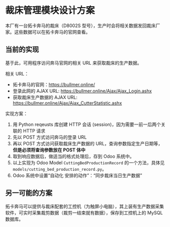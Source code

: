 裁床管理模块设计方案
========================================================================================================

本厂有一台拓卡奔马的裁床（D8002S 型号），生产时会将相关数据发回裁床厂家。这些数据可以在拓卡奔马的官网查看。

当前的实现
--------------------------------------------------------------------------------------------

基于此，可用程序访问奔马官网的相关 URL 来获取裁床的生产数据。

相关 URL：

- 拓卡奔马的官网：https://bullmer.online/
- 登录此网的 AJAX URL: https://bullmer.online/Ajax/Ajax_Login.ashx
- 获取裁床生产数据的 AJAX URL: https://bullmer.online/Ajax/Ajax_CutterStatistic.ashx

实现方案：

1. 用 Python reqeusts 库创建 HTTP 会话 (session)，因为需要一前一后两个关联的 HTTP 请求
2. 先以 POST 方式访问奔马的登录 URL
3. 再以 POST 方式访问获取裁床生产数据的 URL，查询参数指定生产日期等，**但是必须将查询参数放在 POST 体中**
4. 取到响应数据后，做适当的格式处理后，存到 Odoo 系统中。
5. 以上实现为 Odoo Model `CuttingBedProductionRecord` 的一个方法，具体见 `models/cutting_bed_production_record.py`。
6. Odoo 系统中设置“自动化 安排的动作”：“同步裁床当日生产数据”


另一可能的方案
--------------------------------------------------------------------------------------------

拓卡奔马可以提供与裁床配套的工控机（为触屏小电脑），其上装有生产数据采集软件，可实时采集裁剪数据（裁剪一结束就有数据），保存到工控机上的 MySQL 数据库。



